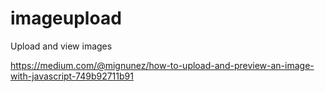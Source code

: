 # imageupload
Upload and view images

https://medium.com/@mignunez/how-to-upload-and-preview-an-image-with-javascript-749b92711b91
